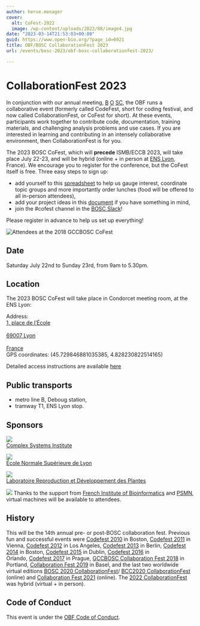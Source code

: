```yaml
---
author: herve.menager
cover:
  alt: CoFest-2022
  image: /wp-content/uploads/2022/08/image4.jpg
date: "2023-03-14T21:53:03+00:00"
guid: https://www.open-bio.org/?page_id=6921
title: OBF/BOSC CollaborationFest 2023
url: /events/bosc-2023/obf-bosc-collaborationfest-2023/

---
```

# CollaborationFest 2023

In conjunction with our annual meeting, [B](/events/bosc-2022/) [O](/events/bosc-2023/) [SC](/events/bosc-2022/), the OBF runs a collaborative event (formerly called CodeFest, short for coding festival, and now called CollaborationFest, or CoFest for short). At these events, participants work together to contribute code, documentation, training materials, and challenging analysis problems and use cases. If you are interested in learning and contributing in an intensely collaborative environment, then CollaborationFest is for you.

The 2023 BOSC CoFest, which will **precede** ISMB/ECCB 2023, will take place July 22-23, and will be hybrid (online + in person at [ENS Lyon](http://www.ens-lyon.fr/en/campus-life/campus-tour/), France). We encourage you to register for the conference, but the CoFest itself is free.
Three easy steps to sign up:

- add yourself to this [spreadsheet](https://docs.google.com/spreadsheets/d/1BxvvMHieousC9Gl-15UIK5Igoo2pT4I-JHcA3l4xLhc/edit#gid=0) to help us gauge interest, coordinate topic groups and more importantly order lunches (food will be offered to all in-person attendees),
- add your project ideas in this [document](https://docs.google.com/document/d/1D7FtwmpPEWddbJEk8sqgbg9O7CBBDmSbVvvY_qOI2Nw/edit) if you have something in mind,
- join the #cofest channel in the [BOSC Slack](https://join.slack.com/t/obf-bosc/shared_invite/zt-n5ur1gsj-z2C~69_4lYTFPg5tbWA8Ew)!

Please register in advance to help us set up everything!

![Attendees at the 2018 GCCBOSC CoFest](wp-content/uploads/2019/03/codefest-big-group-on-steps.jpg)

## Date

Saturday July 22nd to Sunday 23rd, from 9am to 5.30pm.

## Location

The 2023 BOSC CoFest will take place in Condorcet meeting room, at the ENS Lyon:  

Address:  
[1, place de l’École  
\
69007 Lyon  
\
France  
](https://goo.gl/maps/9qEpK8smZ8TpDFFh9)
GPS coordinates: (﻿45.729846881035385, ﻿4.828230822514165)

Detailed access instructions are available [here](wp-content/uploads/2023/07/how_to_come_to_CoFest_2023.pdf)

## Public transports

- metro line B, Deboug station,
- tramway T1, ENS Lyon stop.

## Sponsors

[![](https://www.ixxi.fr/ixxi/configuration/fiche-de-configuration-charte-ENS/@@images/logo_site) \
Complex Systems Institute](https://www.ixxi.fr/)

[![](wp-content/uploads/2023/06/ens_logo.png) \
École Normale Supérieure de Lyon](http://www.ens-lyon.fr)

[![](wp-content/uploads/2023/06/ens_rdp_logo.jpeg) \
Laboratoire Reproduction et Développement des Plantes](http://www.ens-lyon.fr/RDP/)

[![](https://www.france-bioinformatique.fr/wp-content/uploads/logo-ifb-couleur.svg)](http://www.ens-lyon.fr/RDP/)
Thanks to the support from [French Institute of Bioinformatics](https://www.france-bioinformatique.fr/en/home/) and [PSMN](http://www.ens-lyon.fr/PSMN/doku.php?id=en:accueil), virtual machines will be available to attendees.

## History

This will be the 14th annual pre- or post-BOSC collaboration fest. Previous fun and successful events were [Codefest 2010](/wiki/Codefest_2010) in Boston, [Codefest 2011](/wiki/Codefest_2011) in Vienna, [Codefest 2012](/wiki/Codefest_2012) in Los Angeles, [Codefest 2013](/wiki/Codefest_2013) in Berlin, [Codefest 2014](/wiki/Codefest_2014) in Boston, [Codefest 2015](/wiki/Codefest_2015) in Dublin, [Codefest 2016](/wiki/Codefest_2016) in Orlando, [Codefest 2017](/wiki/Codefest_2017) in Prague, [GCCBOSC Collaboration Fest 2018](https://galaxyproject.org/events/gccbosc2018/collaboration/) in Portland, [Collaboration Fest 2019](/events/bosc/bosc-2019-collaborationfest) in Basel, and the last two worldwide virtual editions [BOSC 2020 CollaborationFest](/events/bosc-2020/bosc-2020-collaborationfest/)/ [BCC2020 CollaborationFest](https://bcc2020.github.io/cofest/) (online) and [Collaboration Fest 2021](/events/bosc-2021/collaborationfest/) (online). The [2022 CollaborationFest](/events/bosc-2022/obf-bosc-collaborationfest/) was hybrid (virtual + in person).

## Code of Conduct

This event is under the [OBF Code of Conduct](/code-of-conduct/).
